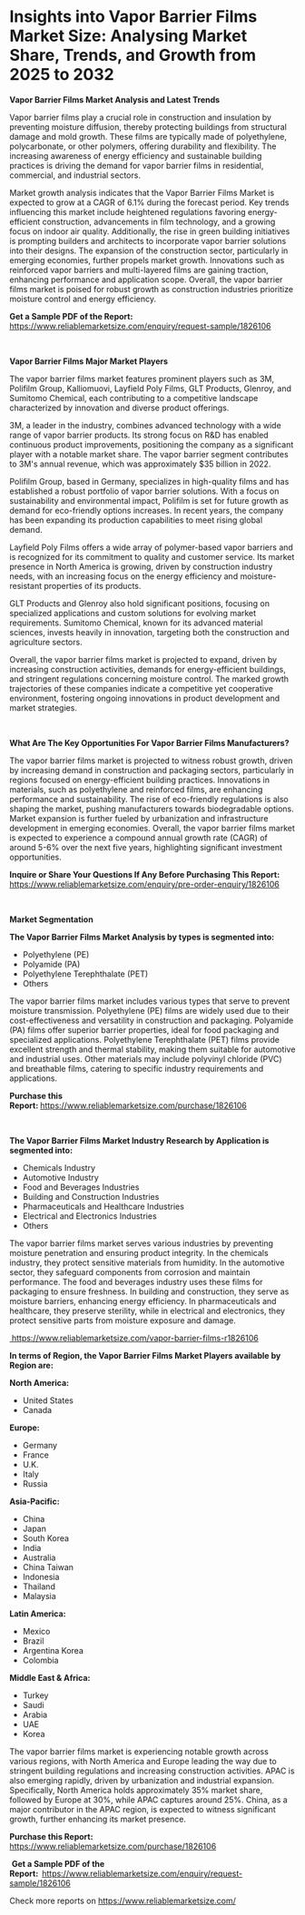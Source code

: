 <p><h1>Insights into Vapor Barrier Films Market Size: Analysing Market Share, Trends, and Growth from 2025 to 2032</h1></p><p><strong>Vapor Barrier Films Market Analysis and Latest Trends</strong></p>
<p><p>Vapor barrier films play a crucial role in construction and insulation by preventing moisture diffusion, thereby protecting buildings from structural damage and mold growth. These films are typically made of polyethylene, polycarbonate, or other polymers, offering durability and flexibility. The increasing awareness of energy efficiency and sustainable building practices is driving the demand for vapor barrier films in residential, commercial, and industrial sectors.</p><p>Market growth analysis indicates that the Vapor Barrier Films Market is expected to grow at a CAGR of 6.1% during the forecast period. Key trends influencing this market include heightened regulations favoring energy-efficient construction, advancements in film technology, and a growing focus on indoor air quality. Additionally, the rise in green building initiatives is prompting builders and architects to incorporate vapor barrier solutions into their designs. The expansion of the construction sector, particularly in emerging economies, further propels market growth. Innovations such as reinforced vapor barriers and multi-layered films are gaining traction, enhancing performance and application scope. Overall, the vapor barrier films market is poised for robust growth as construction industries prioritize moisture control and energy efficiency.</p></p>
<p><strong>Get a Sample PDF of the Report:&nbsp;</strong> <a href="https://www.reliablemarketsize.com/enquiry/request-sample/1826106?utm_campaign=3516&utm_medium=2&utm_source=Github&utm_content=ia&utm_term=01042025&utm_id=vapor-barrier-films">https://www.reliablemarketsize.com/enquiry/request-sample/1826106</a></p>
<p>&nbsp;</p>
<p><strong>Vapor Barrier Films Major Market Players</strong></p>
<p><p>The vapor barrier films market features prominent players such as 3M, Polifilm Group, Kalliomuovi, Layfield Poly Films, GLT Products, Glenroy, and Sumitomo Chemical, each contributing to a competitive landscape characterized by innovation and diverse product offerings.</p><p>3M, a leader in the industry, combines advanced technology with a wide range of vapor barrier products. Its strong focus on R&D has enabled continuous product improvements, positioning the company as a significant player with a notable market share. The vapor barrier segment contributes to 3M's annual revenue, which was approximately $35 billion in 2022.</p><p>Polifilm Group, based in Germany, specializes in high-quality films and has established a robust portfolio of vapor barrier solutions. With a focus on sustainability and environmental impact, Polifilm is set for future growth as demand for eco-friendly options increases. In recent years, the company has been expanding its production capabilities to meet rising global demand.</p><p>Layfield Poly Films offers a wide array of polymer-based vapor barriers and is recognized for its commitment to quality and customer service. Its market presence in North America is growing, driven by construction industry needs, with an increasing focus on the energy efficiency and moisture-resistant properties of its products.</p><p>GLT Products and Glenroy also hold significant positions, focusing on specialized applications and custom solutions for evolving market requirements. Sumitomo Chemical, known for its advanced material sciences, invests heavily in innovation, targeting both the construction and agriculture sectors.</p><p>Overall, the vapor barrier films market is projected to expand, driven by increasing construction activities, demands for energy-efficient buildings, and stringent regulations concerning moisture control. The marked growth trajectories of these companies indicate a competitive yet cooperative environment, fostering ongoing innovations in product development and market strategies.</p></p>
<p>&nbsp;</p>
<p><strong>What Are The Key Opportunities For Vapor Barrier Films Manufacturers?</strong></p>
<p><p>The vapor barrier films market is projected to witness robust growth, driven by increasing demand in construction and packaging sectors, particularly in regions focused on energy-efficient building practices. Innovations in materials, such as polyethylene and reinforced films, are enhancing performance and sustainability. The rise of eco-friendly regulations is also shaping the market, pushing manufacturers towards biodegradable options. Market expansion is further fueled by urbanization and infrastructure development in emerging economies. Overall, the vapor barrier films market is expected to experience a compound annual growth rate (CAGR) of around 5-6% over the next five years, highlighting significant investment opportunities.</p></p>
<p><strong>Inquire or Share Your Questions If Any Before Purchasing This Report:</strong> <a href="https://www.reliablemarketsize.com/enquiry/pre-order-enquiry/1826106?utm_campaign=3516&utm_medium=2&utm_source=Github&utm_content=ia&utm_term=01042025&utm_id=vapor-barrier-films">https://www.reliablemarketsize.com/enquiry/pre-order-enquiry/1826106</a></p>
<p>&nbsp;</p>
<p><strong>Market Segmentation</strong></p>
<p><strong>The Vapor Barrier Films Market Analysis by types is segmented into:</strong></p>
<p><ul><li>Polyethylene (PE)</li><li>Polyamide (PA)</li><li>Polyethylene Terephthalate (PET)</li><li>Others</li></ul></p>
<p><p>The vapor barrier films market includes various types that serve to prevent moisture transmission. Polyethylene (PE) films are widely used due to their cost-effectiveness and versatility in construction and packaging. Polyamide (PA) films offer superior barrier properties, ideal for food packaging and specialized applications. Polyethylene Terephthalate (PET) films provide excellent strength and thermal stability, making them suitable for automotive and industrial uses. Other materials may include polyvinyl chloride (PVC) and breathable films, catering to specific industry requirements and applications.</p></p>
<p><strong>Purchase this Report:&nbsp;</strong><a href="https://www.reliablemarketsize.com/purchase/1826106?utm_campaign=3516&utm_medium=2&utm_source=Github&utm_content=ia&utm_term=01042025&utm_id=vapor-barrier-films">https://www.reliablemarketsize.com/purchase/1826106</a></p>
<p>&nbsp;</p>
<p><strong>The Vapor Barrier Films Market Industry Research by Application is segmented into:</strong></p>
<p><ul><li>Chemicals Industry</li><li>Automotive Industry</li><li>Food and Beverages Industries</li><li>Building and Construction Industries</li><li>Pharmaceuticals and Healthcare Industries</li><li>Electrical and Electronics Industries</li><li>Others</li></ul></p>
<p><p>The vapor barrier films market serves various industries by preventing moisture penetration and ensuring product integrity. In the chemicals industry, they protect sensitive materials from humidity. In the automotive sector, they safeguard components from corrosion and maintain performance. The food and beverages industry uses these films for packaging to ensure freshness. In building and construction, they serve as moisture barriers, enhancing energy efficiency. In pharmaceuticals and healthcare, they preserve sterility, while in electrical and electronics, they protect sensitive parts from moisture exposure and damage.</p></p>
<p><a href="https://www.reliablemarketsize.com/vapor-barrier-films-r1826106?utm_campaign=3516&utm_medium=2&utm_source=Github&utm_content=ia&utm_term=01042025&utm_id=vapor-barrier-films">&nbsp;https://www.reliablemarketsize.com/vapor-barrier-films-r1826106</a></p>
<p><strong>In terms of Region, the Vapor Barrier Films Market Players available by Region are:</strong></p>
<p>
    <p> <strong> North America: </strong>
        <ul>
            <li>United States</li>
            <li>Canada</li>
        </ul>
        </p> 
    <p> <strong> Europe: </strong>
        <ul>
            <li>Germany</li>
            <li>France</li>
            <li>U.K.</li>
            <li>Italy</li>
            <li>Russia</li>
        </ul>
        </p> 
    <p> <strong> Asia-Pacific: </strong>
        <ul>
            <li>China</li>
            <li>Japan</li>
            <li>South Korea</li>
            <li>India</li>
            <li>Australia</li>
            <li>China Taiwan</li>
            <li>Indonesia</li>
            <li>Thailand</li>
            <li>Malaysia</li>
        </ul>
        </p> 
    <p> <strong> Latin America: </strong>
        <ul>
            <li>Mexico</li>
            <li>Brazil</li>
            <li>Argentina Korea</li>
            <li>Colombia</li>
        </ul>
        </p> 
    <p> <strong> Middle East & Africa: </strong>
        <ul>
            <li>Turkey</li>
            <li>Saudi</li>
            <li>Arabia</li>
            <li>UAE</li>
            <li>Korea</li>
        </ul>
    </p>
    </p>
<p><p>The vapor barrier films market is experiencing notable growth across various regions, with North America and Europe leading the way due to stringent building regulations and increasing construction activities. APAC is also emerging rapidly, driven by urbanization and industrial expansion. Specifically, North America holds approximately 35% market share, followed by Europe at 30%, while APAC captures around 25%. China, as a major contributor in the APAC region, is expected to witness significant growth, further enhancing its market presence.</p></p>
<p><strong>Purchase this Report: </strong><a href="https://www.reliablemarketsize.com/purchase/1826106?utm_campaign=3516&utm_medium=2&utm_source=Github&utm_content=ia&utm_term=01042025&utm_id=vapor-barrier-films">https://www.reliablemarketsize.com/purchase/1826106</a></p>
<p>&nbsp;<strong>Get a Sample PDF of the Report:&nbsp;&nbsp;</strong><a href="https://www.reliablemarketsize.com/enquiry/request-sample/1826106?utm_campaign=3516&utm_medium=2&utm_source=Github&utm_content=ia&utm_term=01042025&utm_id=vapor-barrier-films">https://www.reliablemarketsize.com/enquiry/request-sample/1826106</a></p>
<p><strong></strong></p>
<p>Check more reports on <a href="https://www.reliablemarketsize.com/?utm_campaign=3516&utm_medium=2&utm_source=Github&utm_content=ia&utm_term=01042025&utm_id=vapor-barrier-films">https://www.reliablemarketsize.com/</a></p>